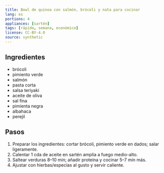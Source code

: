 ```yaml
---
title: Bowl de quinoa con salmón, brócoli y nata para cocinar
lang: es
portions: 4
appliances: [sartén]
tags: [rápido, semana, económico]
license: CC-BY-4.0
source: synthetic
---
```

## Ingredientes
- brócoli
- pimiento verde
- salmón
- pasta corta
- salsa teriyaki
- aceite de oliva
- sal fina
- pimienta negra
- albahaca
- perejil

## Pasos
1. Preparar los ingredientes: cortar brócoli, pimiento verde en dados; salar ligeramente.
2. Calentar 1 cda de aceite en sartén amplia a fuego medio-alto.
3. Saltear verduras 8–10 min; añadir proteína y cocinar 5–7 min más.
4. Ajustar con hierbas/especias al gusto y servir caliente.
